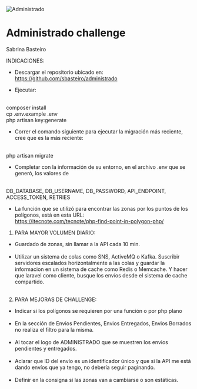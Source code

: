 ![Administrado](https://administrado-assets.s3.amazonaws.com/img/logo_mail.png "Administrado")

# Administrado challenge
Sabrina Basteiro

INDICACIONES:

* Descargar el repositorio ubicado en: https://github.com/sbasteiro/administrado

* Ejecutar:
</br>
composer install
</br>
cp .env.example .env
</br>
php artisan key:generate

* Correr el comando siguiente para ejecutar la migración más reciente, cree que es la más reciente:
</br>
php artisan migrate

* Completar con la información de su entorno, en el archivo .env que se generó, los valores de 
</br>
DB_DATABASE, DB_USERNAME, DB_PASSWORD, API_ENDPOINT, ACCESS_TOKEN, RETRIES

* La función que se utilizó para encontrar las zonas por los puntos de los polígonos, está en esta URL:
</br> https://itecnote.com/tecnote/php-find-point-in-polygon-php/



1) PARA MAYOR VOLUMEN DIARIO:

* Guardado de zonas, sin llamar a la API cada 10 min.
</br></br>
* Utilizar un sistema de colas como SNS, ActiveMQ o Kafka. 
Suscribir servidores escalados horizontalmente a las colas y guardar la informacion en un sistema de cache como Redis o Memcache.
Y hacer que laravel como cliente, busque los envíos desde el sistema de cache compartido.
</br></br>

2) PARA MEJORAS DE CHALLENGE:

* Indicar si los polígonos se requieren por una función o por php plano
</br></br>
* En la sección de Envios Pendientes, Envios Entregados, Envios Borrados no realiza el filtro para la misma.
</br></br>
* Al tocar el logo de ADMINISTRADO que se muestren los envios pendientes y entregados.
</br></br>
* Aclarar que ID del envío es un identificador único y que si la API me está dando envíos que ya tengo, no debería seguir paginando.
</br></br>
* Definir en la consigna si las zonas van a cambiarse o son estáticas.
